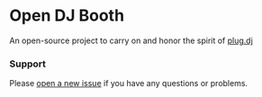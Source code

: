 # Open DJ Booth

An open-source project to carry on and honor the spirit of [plug.dj](https://plug.dj)

### Support

Please [open a new issue](https://github.com/buhrmi/opendjbooth/issues/new) if you have any questions or problems.